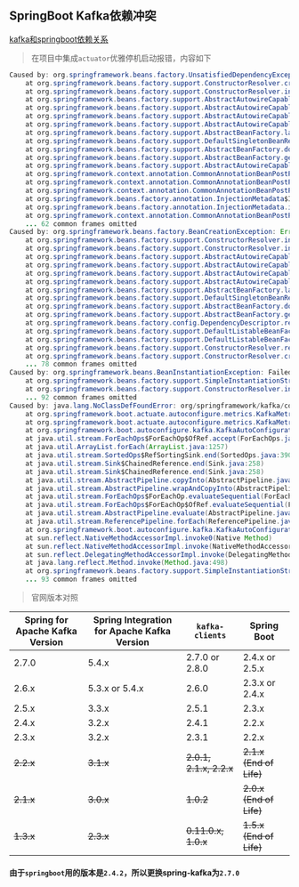 ## SpringBoot Kafka依赖冲突

[kafka和springboot依赖关系](https://spring.io/projects/spring-kafka/)

> 在项目中集成`actuator`优雅停机启动报错，内容如下

```java
Caused by: org.springframework.beans.factory.UnsatisfiedDependencyException: Error creating bean with name 'kafkaTemplate' defined in class path resource [org/springframework/boot/autoconfigure/kafka/KafkaAutoConfiguration.class]: Unsatisfied dependency expressed through method 'kafkaTemplate' parameter 0; nested exception is org.springframework.beans.factory.BeanCreationException: Error creating bean with name 'kafkaProducerFactory' defined in class path resource [org/springframework/boot/autoconfigure/kafka/KafkaAutoConfiguration.class]: Bean instantiation via factory method failed; nested exception is org.springframework.beans.BeanInstantiationException: Failed to instantiate [org.springframework.kafka.core.ProducerFactory]: Factory method 'kafkaProducerFactory' threw exception; nested exception is java.lang.NoClassDefFoundError: org/springframework/kafka/core/MicrometerProducerListener
	at org.springframework.beans.factory.support.ConstructorResolver.createArgumentArray(ConstructorResolver.java:800)
	at org.springframework.beans.factory.support.ConstructorResolver.instantiateUsingFactoryMethod(ConstructorResolver.java:541)
	at org.springframework.beans.factory.support.AbstractAutowireCapableBeanFactory.instantiateUsingFactoryMethod(AbstractAutowireCapableBeanFactory.java:1336)
	at org.springframework.beans.factory.support.AbstractAutowireCapableBeanFactory.createBeanInstance(AbstractAutowireCapableBeanFactory.java:1179)
	at org.springframework.beans.factory.support.AbstractAutowireCapableBeanFactory.doCreateBean(AbstractAutowireCapableBeanFactory.java:571)
	at org.springframework.beans.factory.support.AbstractAutowireCapableBeanFactory.createBean(AbstractAutowireCapableBeanFactory.java:531)
	at org.springframework.beans.factory.support.AbstractBeanFactory.lambda$doGetBean$0(AbstractBeanFactory.java:335)
	at org.springframework.beans.factory.support.DefaultSingletonBeanRegistry.getSingleton(DefaultSingletonBeanRegistry.java:234)
	at org.springframework.beans.factory.support.AbstractBeanFactory.doGetBean(AbstractBeanFactory.java:333)
	at org.springframework.beans.factory.support.AbstractBeanFactory.getBean(AbstractBeanFactory.java:213)
	at org.springframework.beans.factory.support.AbstractAutowireCapableBeanFactory.resolveBeanByName(AbstractAutowireCapableBeanFactory.java:468)
	at org.springframework.context.annotation.CommonAnnotationBeanPostProcessor.autowireResource(CommonAnnotationBeanPostProcessor.java:527)
	at org.springframework.context.annotation.CommonAnnotationBeanPostProcessor.getResource(CommonAnnotationBeanPostProcessor.java:497)
	at org.springframework.context.annotation.CommonAnnotationBeanPostProcessor$ResourceElement.getResourceToInject(CommonAnnotationBeanPostProcessor.java:650)
	at org.springframework.beans.factory.annotation.InjectionMetadata$InjectedElement.inject(InjectionMetadata.java:228)
	at org.springframework.beans.factory.annotation.InjectionMetadata.inject(InjectionMetadata.java:119)
	at org.springframework.context.annotation.CommonAnnotationBeanPostProcessor.postProcessProperties(CommonAnnotationBeanPostProcessor.java:318)
	... 62 common frames omitted
Caused by: org.springframework.beans.factory.BeanCreationException: Error creating bean with name 'kafkaProducerFactory' defined in class path resource [org/springframework/boot/autoconfigure/kafka/KafkaAutoConfiguration.class]: Bean instantiation via factory method failed; nested exception is org.springframework.beans.BeanInstantiationException: Failed to instantiate [org.springframework.kafka.core.ProducerFactory]: Factory method 'kafkaProducerFactory' threw exception; nested exception is java.lang.NoClassDefFoundError: org/springframework/kafka/core/MicrometerProducerListener
	at org.springframework.beans.factory.support.ConstructorResolver.instantiate(ConstructorResolver.java:658)
	at org.springframework.beans.factory.support.ConstructorResolver.instantiateUsingFactoryMethod(ConstructorResolver.java:638)
	at org.springframework.beans.factory.support.AbstractAutowireCapableBeanFactory.instantiateUsingFactoryMethod(AbstractAutowireCapableBeanFactory.java:1336)
	at org.springframework.beans.factory.support.AbstractAutowireCapableBeanFactory.createBeanInstance(AbstractAutowireCapableBeanFactory.java:1179)
	at org.springframework.beans.factory.support.AbstractAutowireCapableBeanFactory.doCreateBean(AbstractAutowireCapableBeanFactory.java:571)
	at org.springframework.beans.factory.support.AbstractAutowireCapableBeanFactory.createBean(AbstractAutowireCapableBeanFactory.java:531)
	at org.springframework.beans.factory.support.AbstractBeanFactory.lambda$doGetBean$0(AbstractBeanFactory.java:335)
	at org.springframework.beans.factory.support.DefaultSingletonBeanRegistry.getSingleton(DefaultSingletonBeanRegistry.java:234)
	at org.springframework.beans.factory.support.AbstractBeanFactory.doGetBean(AbstractBeanFactory.java:333)
	at org.springframework.beans.factory.support.AbstractBeanFactory.getBean(AbstractBeanFactory.java:208)
	at org.springframework.beans.factory.config.DependencyDescriptor.resolveCandidate(DependencyDescriptor.java:276)
	at org.springframework.beans.factory.support.DefaultListableBeanFactory.doResolveDependency(DefaultListableBeanFactory.java:1380)
	at org.springframework.beans.factory.support.DefaultListableBeanFactory.resolveDependency(DefaultListableBeanFactory.java:1300)
	at org.springframework.beans.factory.support.ConstructorResolver.resolveAutowiredArgument(ConstructorResolver.java:887)
	at org.springframework.beans.factory.support.ConstructorResolver.createArgumentArray(ConstructorResolver.java:791)
	... 78 common frames omitted
Caused by: org.springframework.beans.BeanInstantiationException: Failed to instantiate [org.springframework.kafka.core.ProducerFactory]: Factory method 'kafkaProducerFactory' threw exception; nested exception is java.lang.NoClassDefFoundError: org/springframework/kafka/core/MicrometerProducerListener
	at org.springframework.beans.factory.support.SimpleInstantiationStrategy.instantiate(SimpleInstantiationStrategy.java:185)
	at org.springframework.beans.factory.support.ConstructorResolver.instantiate(ConstructorResolver.java:653)
	... 92 common frames omitted
Caused by: java.lang.NoClassDefFoundError: org/springframework/kafka/core/MicrometerProducerListener
	at org.springframework.boot.actuate.autoconfigure.metrics.KafkaMetricsAutoConfiguration.addListener(KafkaMetricsAutoConfiguration.java:71)
	at org.springframework.boot.actuate.autoconfigure.metrics.KafkaMetricsAutoConfiguration.lambda$kafkaProducerMetrics$0(KafkaMetricsAutoConfiguration.java:58)
	at org.springframework.boot.autoconfigure.kafka.KafkaAutoConfiguration.lambda$kafkaProducerFactory$1(KafkaAutoConfiguration.java:102)
	at java.util.stream.ForEachOps$ForEachOp$OfRef.accept(ForEachOps.java:184)
	at java.util.ArrayList.forEach(ArrayList.java:1257)
	at java.util.stream.SortedOps$RefSortingSink.end(SortedOps.java:390)
	at java.util.stream.Sink$ChainedReference.end(Sink.java:258)
	at java.util.stream.Sink$ChainedReference.end(Sink.java:258)
	at java.util.stream.AbstractPipeline.copyInto(AbstractPipeline.java:482)
	at java.util.stream.AbstractPipeline.wrapAndCopyInto(AbstractPipeline.java:471)
	at java.util.stream.ForEachOps$ForEachOp.evaluateSequential(ForEachOps.java:151)
	at java.util.stream.ForEachOps$ForEachOp$OfRef.evaluateSequential(ForEachOps.java:174)
	at java.util.stream.AbstractPipeline.evaluate(AbstractPipeline.java:234)
	at java.util.stream.ReferencePipeline.forEach(ReferencePipeline.java:418)
	at org.springframework.boot.autoconfigure.kafka.KafkaAutoConfiguration.kafkaProducerFactory(KafkaAutoConfiguration.java:102)
	at sun.reflect.NativeMethodAccessorImpl.invoke0(Native Method)
	at sun.reflect.NativeMethodAccessorImpl.invoke(NativeMethodAccessorImpl.java:62)
	at sun.reflect.DelegatingMethodAccessorImpl.invoke(DelegatingMethodAccessorImpl.java:43)
	at java.lang.reflect.Method.invoke(Method.java:498)
	at org.springframework.beans.factory.support.SimpleInstantiationStrategy.instantiate(SimpleInstantiationStrategy.java:154)
	... 93 common frames omitted
```

> 官网版本对照

| Spring for Apache Kafka Version | Spring Integration for Apache Kafka Version | `kafka-clients`         | Spring Boot             |
| ------------------------------- | ------------------------------------------- | ----------------------- | ----------------------- |
| 2.7.0                           | 5.4.x                                       | 2.7.0 or 2.8.0          | 2.4.x or 2.5.x          |
| 2.6.x                           | 5.3.x or 5.4.x                              | 2.6.0                   | 2.3.x or 2.4.x          |
| 2.5.x                           | 3.3.x                                       | 2.5.1                   | 2.3.x                   |
| 2.4.x                           | 3.2.x                                       | 2.4.1                   | 2.2.x                   |
| 2.3.x                           | 3.2.x                                       | 2.3.1                   | 2.2.x                   |
| ~~2.2.x~~                       | ~~3.1.x~~                                   | ~~2.0.1, 2.1.x, 2.2.x~~ | ~~2.1.x (End of Life)~~ |
| ~~2.1.x~~                       | ~~3.0.x~~                                   | ~~1.0.2~~               | ~~2.0.x (End of Life)~~ |
| ~~1.3.x~~                       | ~~2.3.x~~                                   | ~~0.11.0.x, 1.0.x~~     | ~~1.5.x (End of Life)~~ |

#### 由于`springboot`用的版本是`2.4.2`，所以更换spring-kafka为`2.7.0`